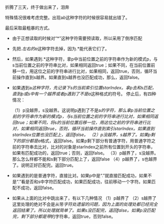 折腾了三天，终于做出来了，泪奔

特殊情况很难考虑完整。出现a*b*这种字符的时候很容易就出错了。

最后采取最粗暴的方式。
- 由于正想读取的时候对“*”这种字符需要预读取，所以采用了倒序匹配
- 先把.*左右的a*这种字符去掉，因为.*能代表它们了。
- 然后，如果遇到.*这种字符，拿p中当前位置之前的字符串作为新的模式p，与s当前位置之前的字符串比对，如果相同返回true；如果不同，在当前位置前移一位，用这位之前的字符串进行比对，如果相同，返回true，否则，循环当前操作直到s越界。如果直到s越界也没匹配成功，那么，返回false。
- 如果遇到a*这种字符，先记录下s的当前索引位置starIndex。拿p去和s匹配，直到p或s中有一个越界或者p遇到了不是a*这种格式的符号。
  停止后，有四种情况：
  
  （1）p没越界，s没越界。这说明p遇到了不是a*的字符，那么拿p当前位置之前的字符串作为新的模式p，与s当前位置之前的字符串进行比对，如果相同返回true；如果不同，将s的当前位置后移一位，用这位之前的字符串进行比对，如果相同返回true，否则，循环当前操作直到索引starIndex。如果直到starIndex位置也没匹配上，返回false。
  （2）p没越界，s越界了。如果p剩下的部分都是a*格式，返回false。如果p剩下部分有普通字符，用普通字符之前的字符串去比对，比对的对象是starIndex之前所有位置到开头的字符串，如果有匹配成功的，返回true；否则，返回false。
  （3）p越界了，s没越界。那么怎么样都不能和s剩下部分匹配上了，返回false
  （4）p越界了，s也越界了。说明正好匹配完。返回true。
  
- 如果遇到的是普通字符，直接比对。如果p中是“.”就直接匹配成功，如果不是“.”看是否和s中字符匹配成功，如果匹配成功，往前移动一个字符。如果匹配不成功，返回false。

- 如果从上面的比对中跳出来了，有以下几种情况
 （1）p越界了
 （2）s越界了
 这里处理的绝对不会是从带*字符处遗留的问题，因为上面的处理处都已经完全返回结果了。所以处理就简单了。如果s没匹配完，返回false。如果p没匹配完，剩下部分都是带*的字符串，返回true，否则false。
